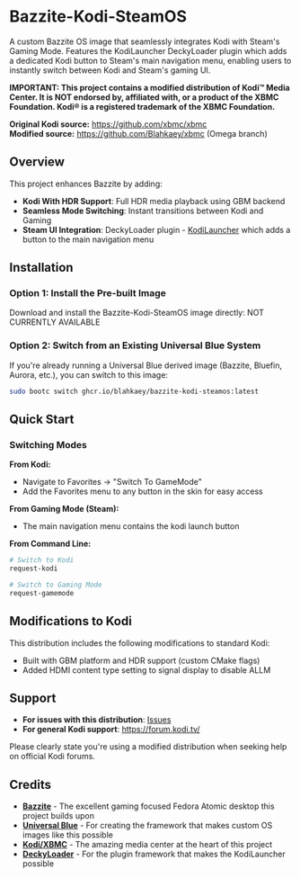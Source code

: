 # Bazzite-Kodi-SteamOS

A custom Bazzite OS image that seamlessly integrates Kodi with Steam's Gaming Mode. Features the KodiLauncher DeckyLoader plugin which adds a dedicated Kodi button to Steam's main navigation menu, enabling users to instantly switch between Kodi and Steam's gaming UI.


**IMPORTANT: This project contains a modified distribution of Kodi™ Media Center. It is NOT endorsed by, affiliated with, or a product of the XBMC Foundation. Kodi® is a registered trademark of the XBMC Foundation.**

**Original Kodi source:** https://github.com/xbmc/xbmc  
**Modified source:** https://github.com/Blahkaey/xbmc (Omega branch)

## Overview

This project enhances Bazzite by adding:
- **Kodi With HDR Support**: Full HDR media playback using GBM backend
- **Seamless Mode Switching**: Instant transitions between Kodi and Gaming
- **Steam UI Integration**: DeckyLoader plugin - [KodiLauncher](https://github.com/Blahkaey/KodiLauncher) which adds a button to the main navigation menu

## Installation

### Option 1: Install the Pre-built Image

Download and install the Bazzite-Kodi-SteamOS image directly: NOT CURRENTLY AVAILABLE

### Option 2: Switch from an Existing Universal Blue System
If you're already running a Universal Blue derived image (Bazzite, Bluefin, Aurora, etc.), you can switch to this image:

```bash
sudo bootc switch ghcr.io/blahkaey/bazzite-kodi-steamos:latest
```

## Quick Start

### Switching Modes

**From Kodi:**
- Navigate to Favorites → "Switch To GameMode"
- Add the Favorites menu to any button in the skin for easy access

**From Gaming Mode (Steam):**
- The main navigation menu contains the kodi launch button


**From Command Line:**
```bash
# Switch to Kodi
request-kodi

# Switch to Gaming Mode
request-gamemode
```

## Modifications to Kodi
This distribution includes the following modifications to standard Kodi:
- Built with GBM platform and HDR support (custom CMake flags)
- Added HDMI content type setting to signal display to disable ALLM

## Support
- **For issues with this distribution**: [Issues](https://github.com/Blahkaey/Bazzite-Kodi-SteamOS/issues)
- **For general Kodi support**: https://forum.kodi.tv/

Please clearly state you're using a modified distribution when seeking help on official Kodi forums.

## Credits

- **[Bazzite](https://github.com/ublue-os/bazzite)** - The excellent gaming focused Fedora Atomic desktop this project builds upon
- **[Universal Blue](https://universal-blue.org/)** - For creating the framework that makes custom OS images like this possible
- **[Kodi/XBMC](https://kodi.tv/)** - The amazing media center at the heart of this project
- **[DeckyLoader](https://github.com/SteamDeckHomebrew/decky-loader)** - For the plugin framework that makes the KodiLauncher possible

